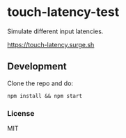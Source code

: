 # touch-latency-test

Simulate different input latencies.

https://touch-latency.surge.sh

## Development

Clone the repo and do: 
```
npm install && npm start
```

### License
MIT
